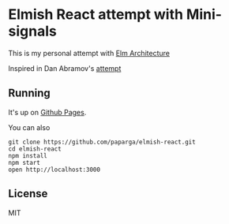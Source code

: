 Elmish React attempt with Mini-signals
=====================

This is my personal attempt with [Elm Architecture](https://github.com/evancz/elm-architecture-tutorial/)

Inspired in Dan Abramov's [attempt](https://github.com/gaearon/react-elmish-example)

## Running

It's up on [Github Pages](http://paparga.github.io/elmish-react).

You can also

```
git clone https://github.com/paparga/elmish-react.git
cd elmish-react
npm install
npm start
open http://localhost:3000
```

## License

MIT
